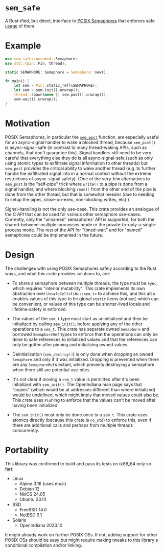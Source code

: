 # `sem_safe`

A Rust-ified, but direct, interface to [POSIX Semaphores](
https://pubs.opengroup.org/onlinepubs/9799919799/xrat/V4_xsh_chap01.html#tag_22_02_08_03)
that enforces safe [usage](
https://pubs.opengroup.org/onlinepubs/9799919799/basedefs/semaphore.h.html)
of them.

# Example

```rust
use sem_safe::unnamed::Semaphore;
use std::{pin::Pin, thread};

static SEMAPHORE: Semaphore = Semaphore::new();

fn main() {
    let sem = Pin::static_ref(&SEMAPHORE);
    let sem = sem.init().unwrap();
    thread::spawn(move || sem.post().unwrap());
    sem.wait().unwrap();
}
```

# Motivation

POSIX Semaphores, in particular the [`sem_post`](
https://pubs.opengroup.org/onlinepubs/9799919799/functions/sem_post.html)
function, are especially useful for an async-signal handler to wake a blocked thread, because
`sem_post()` is async-signal-safe (in contrast to many thread-waking APIs, such as channels, that
don't guarantee this).  Signal handlers still need to be very careful that everything else they do
is all async-signal-safe (such as only using atomic types to exfiltrate signal information to
other threads) but `sem_post` provides the critical ability to wake another thread (e.g. to
further handle the exfiltrated signal info in a normal context without the extreme restrictions of
async-signal safety).  (One of the very-few alternatives to `sem_post` is the "self-pipe" trick
where `write()` to a pipe is done from a signal handler, and where blocking `read()` from the
other end of the pipe is done from the other thread, but that is somewhat messier (due to needing
to setup the pipes, close-on-exec, non-blocking writes, etc).)

Signal-handling is not the only use-case.  This crate provides an analogue of the C API that can
be used for various other semaphore use-cases.  Currently, only the "unnamed" semaphores' API is
supported, for both the shared-between-multiple-processes mode or the
private-to-only-a-single-process mode.  The rest of the API for "timed-wait" and for "named"
semaphores could be implemented in the future.

# Design

The challenges with using POSIX Semaphores safely according to the Rust ways, and what this crate
provides solutions to, are:

- To share a semaphore between multiple threads, the type must be `Sync`, which requires "interior
  mutability".  This crate implements its own abstraction over `UnsafeCell<libc::sem_t>` to
  achieve this, and this also enables values of this type to be global `static` items (not `mut`)
  which can be convenient, or values of this type can be shorter-lived locals and lifetime-safety
  is enforced.

- The values of the `sem_t` type must start as uninitialized and then be initialized by calling
  `sem_init()`, before applying any of the other operations to a `sem_t`.  This crate has separate
  owned `Semaphore` and borrowed `SemaphoreRef` types to enforce that the operations can only be
  done to safe references to initialized values and that the references can only be gotten after
  pinning and initializing owned values.

- Deinitialization (`sem_destroy()`) is only done when dropping an owned `Semaphore` and only if
  it was initialized.  Dropping is prevented when there are any `SemaphoreRef`s extant, which
  prevents destroying a semaphore when there still are potential use-sites.

- It's not clear if moving a `sem_t` value is permitted after it's been initialized with
  `sem_init()`.  The OpenIndiana man page says that "copies" (which would be at addresses
  different than where initialized) would be undefined, which might imply that moved values could
  also be.  This crate uses `Pin`ning to enforce that the values can't be moved after having been
  initialized.

- The `sem_init()` must only be done once to a `sem_t`.  This crate uses atomics directly (because
  this crate is `no_std`) to enforce this, even if there are additional calls and perhaps from
  multiple threads concurrently.

# Portability

This library was confirmed to build and pass its tests on (x86_64 only so far):

- Linux
  - Alpine 3.18 (uses musl)
  - Debian 12
  - NixOS 24.05
  - Ubuntu 23.10
- BSD
  - FreeBSD 14.0
  - NetBSD 9.1
- Solaris
  - OpenIndiana 2023.10

It might already work on further POSIX OSs.  If not, adding support for other POSIX OSs should be
easy but might require making tweaks to this library's conditional compilation and/or linking.

